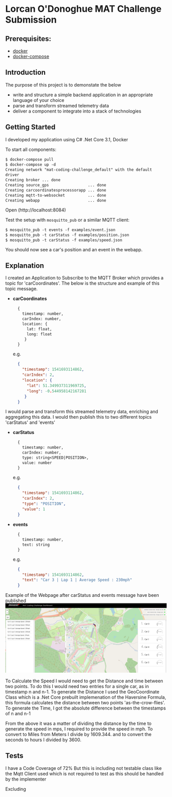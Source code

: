 # Lorcan O'Donoghue MAT Challenge Submission

## Prerequisites:

* [docker](https://docs.docker.com/)
* [docker-compose](https://docs.docker.com/compose/)

## Introduction

The purpose of this project is to demonstate the below
* write and structure a simple backend application in an appropriate language of your choice
* parse and transform streamed telemetry data
* deliver a component to integrate into a stack of technologies

## Getting Started

I developed my application using C# .Net Core 3.1, Docker

To start all components:

```console
$ docker-compose pull
$ docker-compose up -d
Creating network "mat-coding-challenge_default" with the default driver
Creating broker ... done
Creating source_gps                 ... done
Creating carcoordinatesprocessorapp ... done
Creating mqtt-to-websocket          ... done
Creating webapp                     ... done
```

Open (http://localhost:8084)

Test the setup with `mosquitto_pub` or a similar MQTT client:

```console
$ mosquitto_pub -t events -f examples/event.json
$ mosquitto_pub -t carStatus -f examples/position.json
$ mosquitto_pub -t carStatus -f examples/speed.json
```

You should now see a car's position and an event in the webapp.

## Explanation

I created an Application to Subscribe to the MQTT Broker which provides a topic for 'carCoordinates'.
The below is the structure and example of this topic message.

* **carCoordinates**

    ```console
      {
        timestamp: number,
        carIndex: number,
        location: {
          lat: float,
          long: float
         }
      }
    ```

  e.g.

    ```json
      {
        "timestamp": 1541693114862,
        "carIndex": 2,
        "location": {
          "lat": 51.349937311969725,
          "long": -0.544958142167281
         }
      }
    ```
I would parse and transform this streamed telemetry data, enriching and aggregating this data.
I would then publish this to two different topics 'carStatus' and 'events'

- **carStatus**

    ```console
      {
        timestamp: number,
        carIndex: number,
        type: string<SPEED|POSITION>,
        value: number
      }
    ```

  e.g.

    ```json
      {
        "timestamp": 1541693114862,
        "carIndex": 2,
        "type": "POSITION",
        "value": 1
      }
    ```

- **events**

    ```console
      {
        timestamp: number,
        text: string
      }
    ```

  e.g.

    ```json
      {
        "timestamp": 1541693114862,
        "text": "Car 3 | Lap 1 | Average Speed : 230mph"
      }
    ```
Example of the Webpage after carStatus and events message have been published
![Components](./WebPageExample.PNG)

To Calculate the Speed I would need to get the Distance and time between two points.
To do this I would need two entries for a single car, as in timestamp n and n-1. 
To generate the Distance I used the GeoCoordinate Class which is a .Net Core prebuilt implemenation of the Haversine Formula, this formula calculates the distance between two points 'as-the-crow-flies'.
To generate the Time, I got the absolute difference between the timestamps of n and n-1

From the above it was a matter of dividing the distance by the time to generate the speed in mps, I required to provide the speed in mph.
To convert to Miles from Meters I divide by 1609.344. and to convert the seconds to hours I divided by 3600.

## Tests

I have a Code Coverage of 72%
But this is including not testable class like the Mqtt Client used which is not required to test as this should be handled by the implementer

Excluding 



